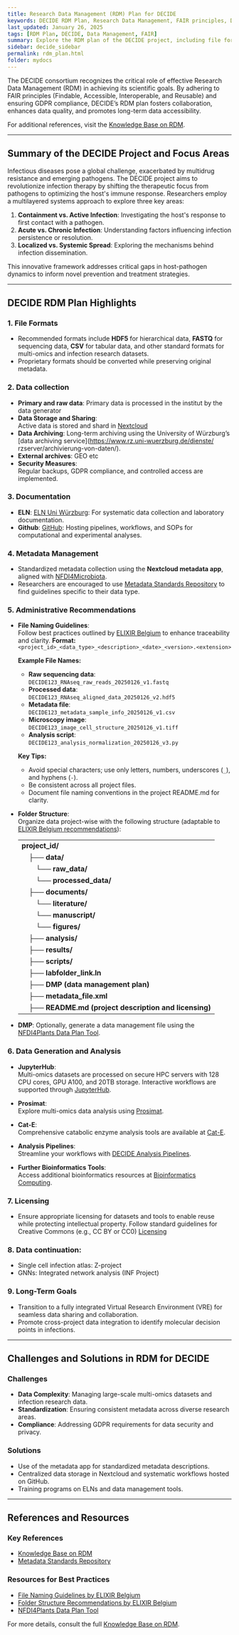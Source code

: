 ```yaml
---
title: Research Data Management (RDM) Plan for DECIDE
keywords: DECIDE RDM Plan, Research Data Management, FAIR principles, Data Lifecycle
last_updated: January 26, 2025
tags: [RDM Plan, DECIDE, Data Management, FAIR]
summary: Explore the RDM plan of the DECIDE project, including file formats, metadata management, and long-term goals for a FAIR and secure data lifecycle.
sidebar: decide_sidebar
permalink: rdm_plan.html
folder: mydocs
---
```


The DECIDE consortium recognizes the critical role of effective Research Data Management (RDM) in achieving its scientific goals. By adhering to FAIR principles (Findable, Accessible, Interoperable, and Reusable) and ensuring GDPR compliance, DECIDE’s RDM plan fosters collaboration, enhances data quality, and promotes long-term data accessibility.

For additional references, visit the [Knowledge Base on RDM](https://knowledgebase.nfdi4microbiota.de/Getting-Started/01-introduction.html).

---

## Summary of the DECIDE Project and Focus Areas

Infectious diseases pose a global challenge, exacerbated by multidrug resistance and emerging pathogens. The DECIDE project aims to revolutionize infection therapy by shifting the therapeutic focus from pathogens to optimizing the host's immune response. Researchers employ a multilayered systems approach to explore three key areas:

1. **Containment vs. Active Infection**: Investigating the host's response to first contact with a pathogen.
2. **Acute vs. Chronic Infection**: Understanding factors influencing infection persistence or resolution.
3. **Localized vs. Systemic Spread**: Exploring the mechanisms behind infection dissemination.

This innovative framework addresses critical gaps in host-pathogen dynamics to inform novel prevention and treatment strategies.

---

## DECIDE RDM Plan Highlights

### 1. File Formats
- Recommended formats include **HDF5** for hierarchical data, **FASTQ** for sequencing data, **CSV** for tabular data, and other standard formats for multi-omics and infection research datasets.
- Proprietary formats should be converted while preserving original metadata.


### 2. Data collection
- **Primary and raw data**:
  Primary data is processed in the institut by the data generator
- **Data Storage and Sharing**:  
  Active data is stored and shard in [Nextcloud](https://www.coreunitrdm.biozentrum.uni-wuerzburg.de/)
- **Data Archiving**: Long-term archiving using the University of Würzburg’s [data archiving service](https://www.rz.uni-wuerzburg.de/dienste/    rzserver/archivierung-von-daten/).
- **External archives**: GEO etc
- **Security Measures**:  
  Regular backups, GDPR compliance, and controlled access are implemented.


### 3. Documentation
- **ELN**:
   [ELN Uni Würzburg](https://www.rz.uni-wuerzburg.de/dienste/forschung-digital/eln/): For systematic data collection and laboratory documentation.
- **Github**:
   [GitHub](https://github.com/CoreUnitRDM): Hosting pipelines, workflows, and SOPs for computational and experimental analyses.



### 4. Metadata Management
- Standardized metadata collection using the **Nextcloud metadata app**, aligned with [NFDI4Microbiota](https://knowledgebase.nfdi4microbiota.de/Research-Data-Management/03-md.html).
- Researchers are encouraged to use [Metadata Standards Repository](https://github.com/NFDI4Microbiota/MetadataStandards) to find guidelines specific to their data type.


### 5. Administrative Recommendations
- **File Naming Guidelines**:  
  Follow best practices outlined by [ELIXIR Belgium](https://rdm.elixir-belgium.org/file_naming) to enhance traceability and clarity.
    **Format:**  
  `<project_id>_<data_type>_<description>_<date>_<version>.<extension>`

  **Example File Names:**  
  - **Raw sequencing data**:  
    `DECIDE123_RNAseq_raw_reads_20250126_v1.fastq`
  - **Processed data**:  
    `DECIDE123_RNAseq_aligned_data_20250126_v2.hdf5`
  - **Metadata file**:  
    `DECIDE123_metadata_sample_info_20250126_v1.csv`
  - **Microscopy image**:  
    `DECIDE123_image_cell_structure_20250126_v1.tiff`
  - **Analysis script**:  
    `DECIDE123_analysis_normalization_20250126_v3.py`

  **Key Tips:**
  - Avoid special characters; use only letters, numbers, underscores (`_`), and hyphens (`-`).
  - Be consistent across all project files.
  - Document file naming conventions in the project README.md for clarity.

- **Folder Structure**:  
  Organize data project-wise with the following structure (adaptable to [ELIXIR Belgium recommendations](https://rdm.elixir-belgium.org/folder_structure)):

    <table>
        <tr><td><b>project_id/</b></td></tr>
        <tr><td>&emsp;├── <b>data/</b></td></tr>
        <tr><td>&emsp;&emsp;└── <b>raw_data/</b></td></tr>
        <tr><td>&emsp;&emsp;└── <b>processed_data/</b></td></tr>
        <tr><td>&emsp;├── <b>documents/</b></td></tr>
        <tr><td>&emsp;&emsp;└── <b>literature/</b></td></tr>
        <tr><td>&emsp;&emsp;└── <b>manuscript/</b></td></tr>
        <tr><td>&emsp;&emsp;└── <b>figures/</b></td></tr>
        <tr><td>&emsp;├── <b>analysis/</b></td></tr>
        <tr><td>&emsp;├── <b>results/</b></td></tr>
        <tr><td>&emsp;├── <b>scripts/</b></td></tr>
        <tr><td>&emsp;├── <b>labfolder_link.ln</b></td></tr>
        <tr><td>&emsp;├── <b>DMP (data management plan)</b></td></tr>
        <tr><td>&emsp;├── <b>metadata_file.xml</b></td></tr>
        <tr><td>&emsp;├── <b>README.md (project description and licensing)</b></td></tr>
    </table>

- **DMP**: 
    Optionally, generate a data management file using the [NFDI4Plants Data Plan Tool](https://www.nfdi4plants.de/dataplan/).

### 6. Data Generation and Analysis

- **JupyterHub**:  
  Multi-omics datasets are processed on secure HPC servers with 128 CPU cores, GPU A100, and 20TB storage. Interactive workflows are supported through [JupyterHub](https://132.187.22.206:8000/).

- **Prosimat**:  
  Explore multi-omics data analysis using [Prosimat](https://prosimat.bioinfo-wuerz.de/).

- **Cat-E**:  
  Comprehensive catabolic enzyme analysis tools are available at [Cat-E](https://cat-e.bioinfo-wuerz.de/).

- **Analysis Pipelines**:  
  Streamline your workflows with [DECIDE Analysis Pipelines](https://github.com/CoreUnitRDM).

- **Further Bioinformatics Tools**:  
  Access additional bioinformatics resources at [Bioinformatics Computing](https://www.biozentrum.uni-wuerzburg.de/bioinfo/computing/).


### 7. Licensing
- Ensure appropriate licensing for datasets and tools to enable reuse while protecting intellectual property. Follow standard guidelines for Creative Commons (e.g., CC BY or CC0) [Licensing](https://knowledgebase.nfdi4microbiota.de/RDM-Share/26-licenses.html)


### 8. Data continuation: 
- Single cell infection atlas: Z-project
- GNNs: Integrated network analysis (INF Project)


### 9. Long-Term Goals
- Transition to a fully integrated Virtual Research Environment (VRE) for seamless data sharing and collaboration.
- Promote cross-project data integration to identify molecular decision points in infections.

---

## Challenges and Solutions in RDM for DECIDE

### Challenges
- **Data Complexity**: Managing large-scale multi-omics datasets and infection research data.
- **Standardization**: Ensuring consistent metadata across diverse research areas.
- **Compliance**: Addressing GDPR requirements for data security and privacy.

### Solutions
- Use of the metadata app for standardized metadata descriptions.
- Centralized data storage in Nextcloud and systematic workflows hosted on GitHub.
- Training programs on ELNs and data management tools.

---

## References and Resources

### Key References
- [Knowledge Base on RDM](https://knowledgebase.nfdi4microbiota.de/Research-Data-Management/01-introduction.html)
- [Metadata Standards Repository](https://github.com/NFDI4Microbiota/MetadataStandards)

### Resources for Best Practices
- [File Naming Guidelines by ELIXIR Belgium](https://rdm.elixir-belgium.org/file_naming)
- [Folder Structure Recommendations by ELIXIR Belgium](https://rdm.elixir-belgium.org/folder_structure)
- [NFDI4Plants Data Plan Tool](https://www.nfdi4plants.de/dataplan/)

For more details, consult the full [Knowledge Base on RDM](https://knowledgebase.nfdi4microbiota.de/Research-Data-Management/01-introduction.html).
